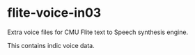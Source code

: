 # flite-voice-in03

Extra voice files for CMU Flite text to Speech 
synthesis engine.

This contains indic voice data.
